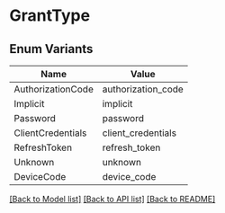 # GrantType

## Enum Variants

| Name | Value |
|---- | -----|
| AuthorizationCode | authorization_code |
| Implicit | implicit |
| Password | password |
| ClientCredentials | client_credentials |
| RefreshToken | refresh_token |
| Unknown | unknown |
| DeviceCode | device_code |


[[Back to Model list]](../README.md#documentation-for-models) [[Back to API list]](../README.md#documentation-for-api-endpoints) [[Back to README]](../README.md)


